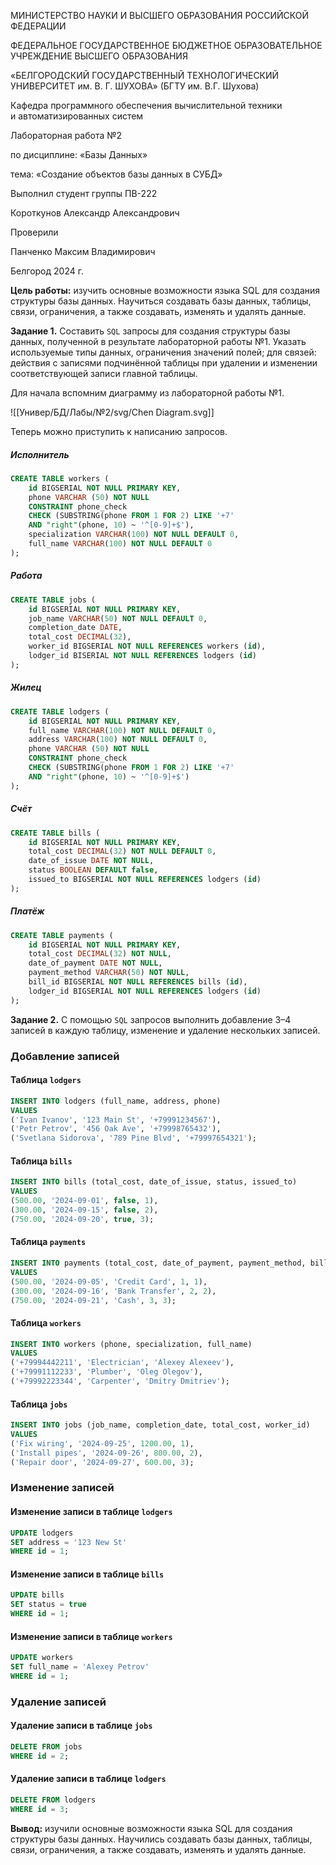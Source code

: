 <div class="title">
	<div class="header">
		<p>МИНИСТЕРСТВО НАУКИ И ВЫСШЕГО ОБРАЗОВАНИЯ РОССИЙСКОЙ ФЕДЕРАЦИИ</p>
		<p>ФЕДЕРАЛЬНОЕ ГОСУДАРСТВЕННОЕ БЮДЖЕТНОЕ ОБРАЗОВАТЕЛЬНОЕ УЧРЕЖДЕНИЕ ВЫСШЕГО ОБРАЗОВАНИЯ</p>
		<p class="header__university-name">«БЕЛГОРОДСКИЙ ГОСУДАРСТВЕННЫЙ ТЕХНОЛОГИЧЕСКИЙ УНИВЕРСИТЕТ им. В. Г. ШУХОВА» (БГТУ им. В.Г. Шухова)</p>
		<p>Кафедра программного обеспечения вычислительной техники и автоматизированных систем<p>
	</div>
	<div class="main">
		<p class="main__title">Лабораторная работа №2</p>
		<p class="main__subject">по дисциплине: «Базы Данных»</p>
		<p class="main__topic">тема: «Создание объектов базы данных в СУБД»</p>
	</div>
	<div class="footer">
		<div class="footer__student-info">
			<p class="footer__student-info__title">Выполнил студент группы ПВ-222</p>
			<p class="footer__student-info__item">Короткунов Александр Александрович</p>
		</div>
		<div class="footer__teachers-info">
			<p class="footer__teachers-info__title">Проверили</p>
			<p class="footer_teachers-info__item">Панченко Максим Владимирович</p>
		</div>
	</div>
	<div class="date">
		<p>Белгород 2024 г.</p>
	</div>
</div>

**Цель работы:** изучить основные возможности языка SQL для создания
структуры базы данных. Научиться создавать базы данных, таблицы, связи,
ограничения, а также создавать, изменять и удалять данные.

**Задание 1.** Составить `SQL` запросы для создания структуры базы данных, полученной в результате лабораторной работы №1. Указать используемые типы данных, ограничения значений полей; для связей: действия с записями подчинённой таблицы при удалении и изменении соответствующей записи главной таблицы.

Для начала вспомним диаграмму из лабораторной работы №1.

![[Универ/БД/Лабы/№2/svg/Chen Diagram.svg]]

Теперь можно приступить к написанию запросов. 
##### Исполнитель

```sql
CREATE TABLE workers (
	id BIGSERIAL NOT NULL PRIMARY KEY,
	phone VARCHAR (50) NOT NULL
	CONSTRAINT phone_check
	CHECK (SUBSTRING(phone FROM 1 FOR 2) LIKE '+7'
	AND "right"(phone, 10) ~ '^[0-9]+$'),
	specialization VARCHAR(100) NOT NULL DEFAULT 0,
	full_name VARCHAR(100) NOT NULL DEFAULT 0
);
```
##### Работа

```sql
CREATE TABLE jobs (
	id BIGSERIAL NOT NULL PRIMARY KEY,
	job_name VARCHAR(50) NOT NULL DEFAULT 0,
	completion_date DATE,
	total_cost DECIMAL(32),
	worker_id BIGSERIAL NOT NULL REFERENCES workers (id),
	lodger_id BISERIAL NOT NULL REFERENCES lodgers (id)
);
```
##### Жилец

```sql
CREATE TABLE lodgers (
	id BIGSERIAL NOT NULL PRIMARY KEY, 
	full_name VARCHAR(100) NOT NULL DEFAULT 0, 
	address VARCHAR(100) NOT NULL DEFAULT 0, 
	phone VARCHAR (50) NOT NULL
	CONSTRAINT phone_check
	CHECK (SUBSTRING(phone FROM 1 FOR 2) LIKE '+7'
	AND "right"(phone, 10) ~ '^[0-9]+$')
);
```
##### Счёт

```sql
CREATE TABLE bills (
	id BIGSERIAL NOT NULL PRIMARY KEY, 
	total_cost DECIMAL(32) NOT NULL DEFAULT 0,
	date_of_issue DATE NOT NULL, 
	status BOOLEAN DEFAULT false,
	issued_to BIGSERIAL NOT NULL REFERENCES lodgers (id)
);
```
##### Платёж

```sql
CREATE TABLE payments (
	id BIGSERIAL NOT NULL PRIMARY KEY,
	total_cost DECIMAL(32) NOT NULL, 
	date_of_payment DATE NOT NULL, 
	payment_method VARCHAR(50) NOT NULL,
	bill_id BIGSERIAL NOT NULL REFERENCES bills (id), 
	lodger_id BIGSERIAL NOT NULL REFERENCES lodgers (id)
);
```

**Задание 2.** С помощью `SQL` запросов выполнить добавление 3–4 записей в каждую таблицу, изменение и удаление нескольких записей.
### Добавление записей

#### Таблица `lodgers`

```sql
INSERT INTO lodgers (full_name, address, phone) 
VALUES 
('Ivan Ivanov', '123 Main St', '+79991234567'),
('Petr Petrov', '456 Oak Ave', '+79998765432'),
('Svetlana Sidorova', '789 Pine Blvd', '+79997654321');
```

#### Таблица `bills`

```sql
INSERT INTO bills (total_cost, date_of_issue, status, issued_to) 
VALUES 
(500.00, '2024-09-01', false, 1),
(300.00, '2024-09-15', false, 2),
(750.00, '2024-09-20', true, 3);
```

#### Таблица `payments`

```sql
INSERT INTO payments (total_cost, date_of_payment, payment_method, bill_id, lodger_id) 
VALUES 
(500.00, '2024-09-05', 'Credit Card', 1, 1),
(300.00, '2024-09-16', 'Bank Transfer', 2, 2),
(750.00, '2024-09-21', 'Cash', 3, 3);
```

#### Таблица `workers`

```sql
INSERT INTO workers (phone, specialization, full_name) 
VALUES 
('+79994442211', 'Electrician', 'Alexey Alexeev'),
('+79991112233', 'Plumber', 'Oleg Olegov'),
('+79992223344', 'Carpenter', 'Dmitry Dmitriev');
```

#### Таблица `jobs`
```sql
INSERT INTO jobs (job_name, completion_date, total_cost, worker_id) 
VALUES 
('Fix wiring', '2024-09-25', 1200.00, 1),
('Install pipes', '2024-09-26', 800.00, 2),
('Repair door', '2024-09-27', 600.00, 3);
```

### Изменение записей

#### Изменение записи в таблице `lodgers`

```sql
UPDATE lodgers 
SET address = '123 New St' 
WHERE id = 1;
```

#### Изменение записи в таблице `bills`

```sql
UPDATE bills 
SET status = true 
WHERE id = 1;
```

#### Изменение записи в таблице `workers`

```sql
UPDATE workers 
SET full_name = 'Alexey Petrov' 
WHERE id = 1;
```

### Удаление записей

#### Удаление записи в таблице `jobs`

```sql
DELETE FROM jobs 
WHERE id = 2;
```

#### Удаление записи в таблице `lodgers`

```sql
DELETE FROM lodgers 
WHERE id = 3;
```

**Вывод:** изучили основные возможности языка SQL для создания
структуры базы данных. Научились создавать базы данных, таблицы, связи,
ограничения, а также создавать, изменять и удалять данные.